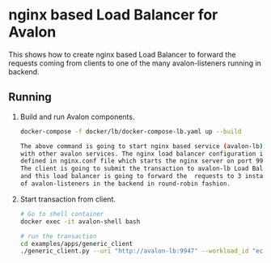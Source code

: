 # nginx based Load Balancer for Avalon

This shows how to create nginx based Load Balancer to forward the requests
coming from clients to one of the many avalon-listeners running in backend.

## Running

1. Build and run Avalon components.
    ```bash
    docker-compose -f docker/lb/docker-compose-lb.yaml up --build

    The above command is going to start nginx based service (avalon-lb) along
    with other avalon services. The nginx load balancer configuration is
    defined in nginx.conf file which starts the nginx server on port 9947.
    The client is going to submit the transaction to avalon-lb Load Balancer
    and this load balancer is going to forward the  requests to 3 instances
    of avalon-listeners in the backend in round-robin fashion.
    ```

2. Start transaction from client.
    ```bash
    # Go to shell container
    docker exec -it avalon-shell bash
 
    # run the transaction
    cd examples/apps/generic_client
    ./generic_client.py --uri "http://avalon-lb:9947" --workload_id "echo-result" --in_data "Hello" --worker_id "singleton-worker-1"
     ```
